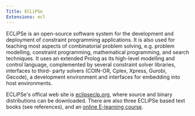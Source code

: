 ```yaml
---
Title: ECLiPSe
Extensions: ecl
---
```


ECLiPSe is an open-source software system for the development and
deployment of constraint programming applications.  It is also used
for teaching most aspects of combinatorial problem solving, e.g.
problem modelling, constraint programming, mathematical programming,
and search techniques.  It uses an extended Prolog as its high-level
modelling and control language, complemented by several constraint
solver libraries, interfaces to third- party solvers (COIN-OR, Cplex,
Xpress, Gurobi, Gecode), a development environment and interfaces for
embedding into host environments.

ECLiPSe's offical web site is
[eclipseclp.org](http://www.eclipseclp.org), where source and binary
distributions can be downloaded.  There are also three ECLiPSe based
text books (see references), and an [online E-learning
course](http://4c.ucc.ie/~hsimonis/ELearning/index.htm).


